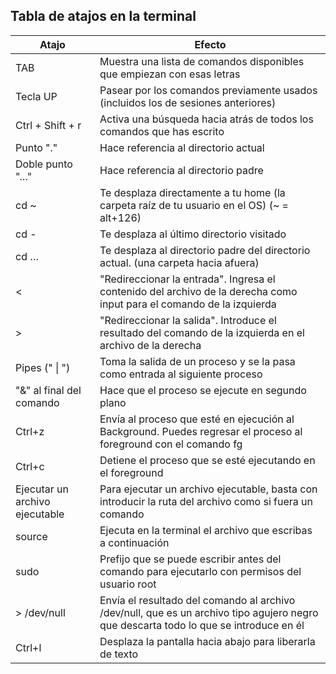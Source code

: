 ## Tabla de atajos en la terminal

| Atajo | Efecto |
| --- | --- |
| TAB | Muestra una lista de comandos disponibles que empiezan con esas letras |
| Tecla UP | Pasear por los comandos previamente usados (incluidos los de sesiones anteriores) |
| Ctrl + Shift + r | Activa una búsqueda hacia atrás de todos los comandos que has escrito |
| Punto "." | Hace referencia al directorio actual |
| Doble punto "…" | Hace referencia al directorio padre |
| cd ~ | Te desplaza directamente a tu home (la carpeta raíz de tu usuario en el OS) (~ = alt+126) |
| cd - | Te desplaza al último directorio visitado |
| cd … | Te desplaza al directorio padre del directorio actual. (una carpeta hacia afuera) |
| < | "Redireccionar la entrada". Ingresa el contenido del archivo de la derecha como input para el comando de la izquierda |
| > | "Redireccionar la salida". Introduce el resultado del comando de la izquierda en el archivo de la derecha |
| Pipes (" \| ") | Toma la salida de un proceso y se la pasa como entrada al siguiente proceso |
| "&" al final del comando | Hace que el proceso se ejecute en segundo plano |
| Ctrl+z | Envía al proceso que esté en ejecución al Background. Puedes regresar el proceso al foreground con el comando fg |
| Ctrl+c | Detiene el proceso que se esté ejecutando en el foreground |
| Ejecutar un archivo ejecutable | Para ejecutar un archivo ejecutable, basta con introducir la ruta del archivo como si fuera un comando |
| source | Ejecuta en la terminal el archivo que escribas a continuación |
| sudo | Prefijo que se puede escribir antes del comando para ejecutarlo con permisos del usuario root |
| > /dev/null | Envía el resultado del comando al archivo /dev/null, que es un archivo tipo agujero negro que descarta todo lo que se introduce en él |
| Ctrl+l | Desplaza la pantalla hacia abajo para liberarla de texto |

